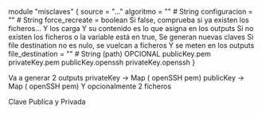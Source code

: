 module "misclaves" {
    source = "..."
    algoritmo = ""              # String
    configuracion = ""          # String
    force_recreate = boolean
        Si false, 
            comprueba si ya existen los ficheros...
                Y los carga
                Y su contenido es lo que asigna en los outputs
        Si no existen los ficheros o la variable está en true,
            Se generan nuevas claves 
                Si file destination no es nulo, se vuelcan a ficheros
            Y se meten en los outputs
    file_destination = ""       # String (path) OPCIONAL
                                    publicKey.pem
                                    privateKey.pem
                                    publicKey.openssh
                                    privateKey.openssh
}

Va a generar 2 outputs
    privateKey -> Map ( openSSH pem)
    publicKey  -> Map ( openSSH pem)
Y opcionalmente 2 ficheros

Clave Publica y Privada